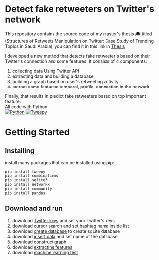 # Detect fake retweeters on Twitter's network


This repository contains the source code of my master's thesis :mortar_board: titled (Structures of Retweets Manipulation on Twitter: Case Study of Trending Topics in Saudi Arabia), 
 you can find it in this link in [Thesis](<https://kausp.sa/Details/Thesis/146506/>)

I developed a new method that detects fake retweeter's based on their Twitter's connection and some features. It consists of 4 components:<br>
1. collecting data Using Twitter API 
2. extracting data and building a database 
3. building a graph based on user's retweeting activity 
4. extract some features: temporal, profile,  connection in the network 

Finally, that results in predict fake retweeters based on top important feature. \
All code with Python \
[![Python](https://img.shields.io/badge/Python-3.7-green)](https://www.python.org/) 
[![Tweepy](https://img.shields.io/badge/Tweepy-3.3.7-blue)](<https://docs.tweepy.org/en/stable/getting_started.html>)

# Getting Started
## Installing
install many packages that can be installed using pip:

```
pip install tweepy
pip install combinations
pip install sqlite3 
pip install networkx
pip install community
pip install pandas
```
## Download and run  
1. download [Twitter keys](<https://github.com/MarwahJawas/detect_Fake_Retweeters/blob/master/Collecting-Tweets/twitter_keys_access.py>) and set your Twitter's keys <br>
2. download [cursor search](<https://github.com/MarwahJawas/detect_Fake_Retweeters/blob/master/Collecting-Tweets/CursorSearch_Rest.py>) and set hashtag name inside list
3. download [create database](<https://github.com/MarwahJawas/detect_Fake_Retweeters/blob/master/createSqLiteDatabaes/create-Table.py>) to create sqLite database
4. download [insert data](<https://github.com/MarwahJawas/detect_Fake_Retweeters/blob/master/createSqLiteDatabaes/insert-Data.py>) and set name of the database
5. download [construct graph](<https://github.com/MarwahJawas/detect_Fake_Retweeters/blob/master/Graph%20Construction/base_graph_to_rt_graph.py>)
6. download [extracting features](<https://github.com/MarwahJawas/detect_Fake_Retweeters/blob/master/feature%20engineering/all_features.py>)
7. download [machine learning test](<https://github.com/MarwahJawas/detect_Fake_Retweeters/blob/master/feature%20engineering/classification.py>) 
